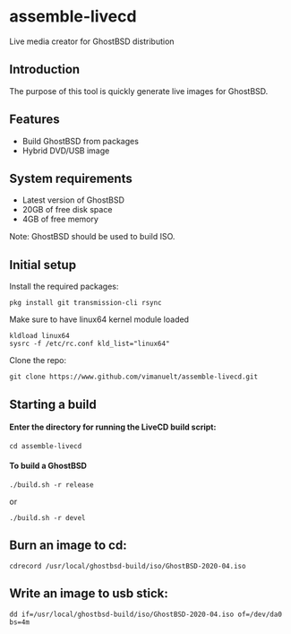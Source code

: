 assemble-livecd
===============
Live media creator for GhostBSD distribution

## Introduction
The purpose of this tool is quickly generate live images for GhostBSD.

## Features
* Build GhostBSD from packages
* Hybrid DVD/USB image

## System requirements
* Latest version of GhostBSD 
* 20GB of free disk space
* 4GB of free memory

Note: GhostBSD should be used to build ISO.

## Initial setup
Install the required packages:
```
pkg install git transmission-cli rsync
```
Make sure to have linux64 kernel module loaded
```
kldload linux64
sysrc -f /etc/rc.conf kld_list="linux64"
```
Clone the repo:
```
git clone https://www.github.com/vimanuelt/assemble-livecd.git
```
## Starting a build
#### Enter the directory for running the LiveCD build script:
```
cd assemble-livecd
```

#### To build a GhostBSD 
```
./build.sh -r release
```
or
```
./build.sh -r devel
```

## Burn an image to cd:
```
cdrecord /usr/local/ghostbsd-build/iso/GhostBSD-2020-04.iso
```

## Write an image to usb stick:
```
dd if=/usr/local/ghostbsd-build/iso/GhostBSD-2020-04.iso of=/dev/da0 bs=4m
```
